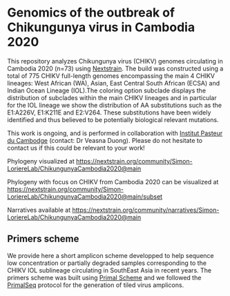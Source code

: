 # Genomics of the outbreak of Chikungunya virus in Cambodia 2020

This repository analyzes Chikungunya virus (CHIKV) genomes circulating in Cambodia 2020 (n=73) using [Nextstrain](https://nextstrain.org/).
The build was constructed using a total of 775 CHIKV full-length genomes encompassing the main 4 CHIKV lineages: West African (WA), Asian, East Central South African (ECSA) and Indian Ocean Lineage (IOL).The coloring option subclade displays the distribution of subclades within the main CHIKV lineages and in particular for the IOL lineage we show the distribution of AA substitutions such as the E1:A226V, E1:K211E and E2:V264. These substitutions have been widely identified and thus believed to be potentially biological relevant mutations.

This work is ongoing, and is performed in collaboration with [Institut Pasteur du Cambodge](https://www.pasteur-kh.org/) (contact: Dr Veasna Duong). Please do not hesitate to contact us if this could be relevant to your work!

Phylogeny visualized at https://nextstrain.org/community/Simon-LoriereLab/ChikungunyaCambodia2020@main

Phylogeny with focus on CHIKV from Cambodia 2020 can be visualized at https://nextstrain.org/community/Simon-LoriereLab/ChikungunyaCambodia2020@main/subset

Narratives available at https://nextstrain.org/community/narratives/Simon-LoriereLab/ChikungunyaCambodia2020@main


## Primers scheme

We provide here a short amplicon scheme developped to help sequence low concentration or partially degraded samples corresponding to the CHIKV IOL sublineage circulating in SouthEast Asia in recent years.
The primers scheme was built using [Primal Scheme](https://primalscheme.com/) and we followed the [PrimalSeq](https://www.protocols.io/view/primalseq-generation-of-tiled-virus-amplicons-for-bez7jf9n) protocol for the generation of tiled virus amplicons.
